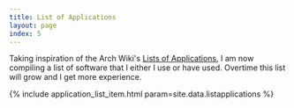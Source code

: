 ```yaml
---
title: List of Applications
layout: page
index: 5
---
```


Taking inspiration of the Arch Wiki's [Lists of Applications](https://wiki.archlinux.org/index.php/list_of_applications), I am now compiling a list of software that I either I use or have used. Overtime this list will grow and I get more experience.

{% include application_list_item.html param=site.data.listapplications %}
